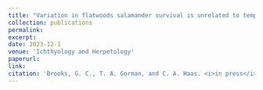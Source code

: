 ```yaml
---
title: "Variation in flatwoods salamander survival is unrelated to temperature and rainfall"
collection: publications
permalink: 
excerpt:
date: 2023-12-1
venue: 'Ichthyology and Herpetology'
paperurl:
link: 
citation: 'Brooks, G. C., T. A. Gorman, and C. A. Haas. <i>in press</i>. Variation in flatwoods salamander survival is unrelated to temperature and rainfall. <i>Ichthyology and Herpetology</i>'
---
```

